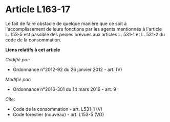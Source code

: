 # Article L163-17

Le fait de faire obstacle de quelque manière que ce soit à l'accomplissement de leurs fonctions par les agents mentionnés à
l'article L. 153-5 est passible des peines prévues aux articles L. 531-1 et L. 531-2 du code de la consommation.

**Liens relatifs à cet article**

_Codifié par_:

  - Ordonnance n°2012-92 du 26 janvier 2012 - art. (V)

_Modifié par_:

  - Ordonnance n°2016-301 du 14 mars 2016 - art. 9

_Cite_:

  - Code de la consommation - art. L531-1 (V)
  - Code forestier (nouveau) - art. L153-5 (VD)
